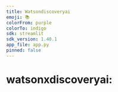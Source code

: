 ```yaml
---
title: Watsondiscoveryai
emoji: 📚
colorFrom: purple
colorTo: indigo
sdk: streamlit
sdk_version: 1.40.1
app_file: app.py
pinned: false
---
```

# watsonxdiscoveryai:
